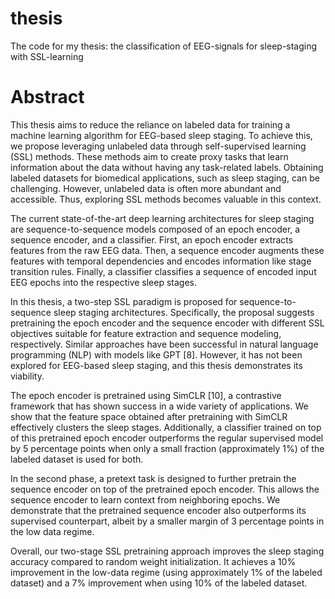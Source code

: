 # thesis
The code for my thesis: the classification of EEG-signals for sleep-staging with SSL-learning

# Abstract
This thesis aims to reduce the reliance on labeled data for training a machine learning
algorithm for EEG-based sleep staging. To achieve this, we propose leveraging
unlabeled data through self-supervised learning (SSL) methods. These methods aim
to create proxy tasks that learn information about the data without having any
task-related labels. Obtaining labeled datasets for biomedical applications, such as
sleep staging, can be challenging. However, unlabeled data is often more abundant
and accessible. Thus, exploring SSL methods becomes valuable in this context.

The current state-of-the-art deep learning architectures for sleep staging are
sequence-to-sequence models composed of an epoch encoder, a sequence encoder, and
a classifier. First, an epoch encoder extracts features from the raw EEG data. Then,
a sequence encoder augments these features with temporal dependencies and encodes
information like stage transition rules. Finally, a classifier classifies a sequence of
encoded input EEG epochs into the respective sleep stages.

In this thesis, a two-step SSL paradigm is proposed for sequence-to-sequence sleep
staging architectures. Specifically, the proposal suggests pretraining the epoch encoder
and the sequence encoder with different SSL objectives suitable for feature extraction
and sequence modeling, respectively. Similar approaches have been successful in
natural language programming (NLP) with models like GPT [8]. However, it has not
been explored for EEG-based sleep staging, and this thesis demonstrates its viability.

The epoch encoder is pretrained using SimCLR [10], a contrastive framework
that has shown success in a wide variety of applications. We show that the feature
space obtained after pretraining with SimCLR effectively clusters the sleep stages.
Additionally, a classifier trained on top of this pretrained epoch encoder outperforms
the regular supervised model by 5 percentage points when only a small fraction
(approximately 1%) of the labeled dataset is used for both.

In the second phase, a pretext task is designed to further pretrain the sequence
encoder on top of the pretrained epoch encoder. This allows the sequence encoder to
learn context from neighboring epochs. We demonstrate that the pretrained sequence
encoder also outperforms its supervised counterpart, albeit by a smaller margin of 3
percentage points in the low data regime.

Overall, our two-stage SSL pretraining approach improves the sleep staging
accuracy compared to random weight initialization. It achieves a 10% improvement
in the low-data regime (using approximately 1% of the labeled dataset) and a 7%
improvement when using 10% of the labeled dataset.

